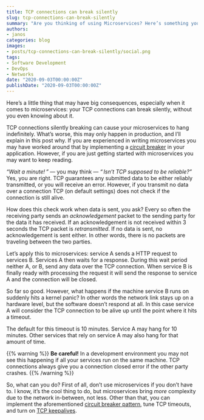 ```yaml
---
title: TCP connections can break silently
slug: tcp-connections-can-break-silently
summary: "Are you thinking of using Microservices? Here’s something you may not know: TCP connections can break entirely silently."
authors:
- janos
categories: blog
images:
- posts/tcp-connections-can-break-silently/social.png
tags:
- Software Development
- DevOps
- Networks
date: "2020-09-03T00:00:00Z"
publishDate: "2020-09-03T00:00:00Z"
---
```


Here’s a little thing that may have big consequences, especially when it comes to microservices: your TCP connections can break silently, without you even knowing about it.

TCP connections silently breaking can cause your microservices to hang indefinitely. What’s worse, this may only happen in production, and I’ll explain in this post why. If you are experienced in writing microservices you may have worked around that by implementing a [circuit breaker](https://martinfowler.com/bliki/CircuitBreaker.html) in your application. However, if you are just getting started with microservices you may want to keep reading.

*“Wait a minute! ”* &mdash; you may think &mdash; *“ Isn’t TCP supposed to be reliable?”* Yes, you are right. TCP guarantees any submitted data to be either reliably transmitted, or you will receive an error. However, if you transmit no data over a connection TCP (on default settings) does not check if the connection is still alive.

How does this check work when data is sent, you ask? Every so often the receiving party sends an *acknowledgement* packet to the sending party for the data it has received. If an acknowledgement is not received within 3 seconds the TCP packet is *retransmitted*. If no data is sent, no acknowledgement is sent either. In other words, there is no packets are traveling between the two parties.

Let’s apply this to microservices: service A sends a HTTP request to services B. Services A then waits for a response. During this wait period neither A, or B, send any data over the TCP connection. When service B is finally ready with processing the request it will send the response to service A and the connection will be closed.

So far so good. However, what happens if the machine service B runs on suddenly hits a kernel panic? In other words the network link stays up on a hardware level, but the software doesn’t respond at all. In this case service A  will consider the TCP connection to be alive up until the point where it hits a timeout.

The default for this timeout is 10 minutes. Service A may hang for 10 minutes. Other services that rely on service A may also hang for that amount of time.

{{% warning %}}
**Be careful!** In a development environment you may not see this happening if all your services run on the same machine. TCP connections always give you a connection closed error if the other party crashes. 
{{% /warning %}}

So, what can you do? First of all, don’t use microservices if you don’t have to. I know, it’s the cool thing to do, but microservices bring *more* complexity due to the network in-between, not less. Other than that, you can implement the aforementioned [circuit breaker pattern](https://martinfowler.com/bliki/CircuitBreaker.html), tune TCP timeouts, and turn on [TCP keepalives](https://tldp.org/HOWTO/TCP-Keepalive-HOWTO/overview.html).